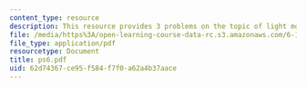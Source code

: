 ```yaml
---
content_type: resource
description: This resource provides 3 problems on the topic of light modulation.
file: /media/https%3A/open-learning-course-data-rc.s3.amazonaws.com/6-161-modern-optics-project-laboratory-fall-2005/62d74367ce95f584f7f0a62a4b37aace_ps6.pdf
file_type: application/pdf
resourcetype: Document
title: ps6.pdf
uid: 62d74367-ce95-f584-f7f0-a62a4b37aace
---
```

